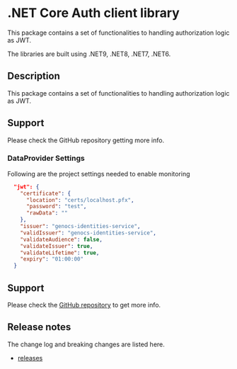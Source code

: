 # .NET Core Auth client library

This package contains a set of functionalities to handling authorization logic as JWT.

The libraries are built using .NET9, .NET8, .NET7, .NET6.

## Description

This package contains a set of functionalities to handling authorization logic as JWT.


## Support

Please check the GitHub repository getting more info.


### DataProvider Settings
Following are the project settings needed to enable monitoring

``` json
  "jwt": {
    "certificate": {
      "location": "certs/localhost.pfx",
      "password": "test",
      "rawData": ""
    },
    "issuer": "genocs-identities-service",
    "validIssuer": "genocs-identities-service",
    "validateAudience": false,
    "validateIssuer": true,
    "validateLifetime": true,
    "expiry": "01:00:00"  
  }
```

## Support

Please check the [GitHub repository](https://github.com/Genocs/genocs-library) to get more info.


## Release notes

The change log and breaking changes are listed here.

- [releases](https://github.com/Genocs/genocs-library/releases)